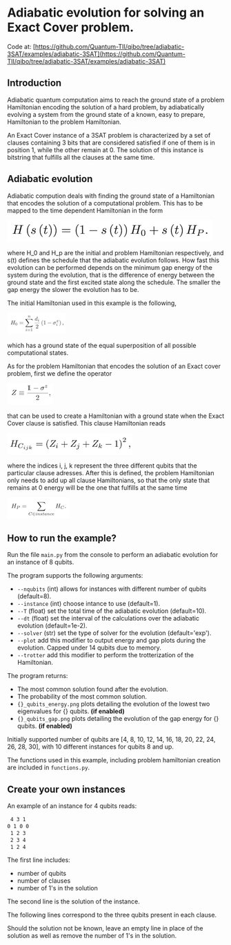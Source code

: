 # Adiabatic evolution for solving an Exact Cover problem.

Code at: [https://github.com/Quantum-TII/qibo/tree/adiabatic-3SAT/examples/adiabatic-3SAT](https://github.com/Quantum-TII/qibo/tree/adiabatic-3SAT/examples/adiabatic-3SAT)

## Introduction

Adiabatic quantum computation aims to reach the ground state of a problem Hamiltonian encoding the solution of a hard problem, by adiabatically evolving a system from the ground state of a known, easy to prepare, Hamiltonian to the problem Hamiltonian.

An Exact Cover instance of a 3SAT problem is characterized by a set of clauses containing 3 bits that are considered satisfied if one of them is in position 1, while the other remain at 0. The solution of this instance is bitstring that fulfills all the clauses at the same time.

## Adiabatic evolution

Adiabatic compution deals with finding the ground state of a Hamiltonian that encodes the solution of a computational problem. This has to be mapped to the time dependent Hamiltonian in the form

![hamiltonian](images/H.png)

where H_0 and H_p are the initial and problem Hamiltonian respectively, and s(t) defines the schedule that the adiabatic evolution follows. How fast this evolution can be performed depends on the minimum gap energy of the system during the evolution, that is the difference of energy between the ground state and the first excited state along the schedule. The smaller the gap energy the slower the evolution has to be.

The initial Hamiltonian used in this example is the following, 

![initial-hamiltonian](images/h0.png)

which has a ground state of the equal superposition of all possible computational states.

As for the problem Hamiltonian that encodes the solution of an Exact cover problem, first we define the operator

![z-operator](images/z-matrix.png)

that can be used to create a Hamiltonian with a ground state when the Exact Cover clause is satisfied. This clause Hamiltonian reads

![clause-hamiltonian](images/hc.png)

where the indices i, j, k represent the three different qubits that the particular clause adresses. After this is defined, the problem Hamiltonian only needs to add up all clause Hamiltonians, so that the only state that remains at 0 energy will be the one that fulfills at the same time

![problem-hamiltonain](images/hp.png)


## How to run the example?

Run the file `main.py` from the console to perform an adiabatic evolution for an instance of 8 qubits.

The program supports the following arguments:

- `--nqubits` (int) allows for instances with different number of qubits (default=8).
- `--instance` (int) choose intance to use (default=1).
- `--T` (float) set the total time of the adiabatic evolution (default=10).
- `--dt` (float) set the interval of the calculations over the adiabatic evolution (default=1e-2).
- `--solver` (str) set the type of solver for the evolution (default='exp').
- `--plot` add this modifier to output energy and gap plots during the evolution. Capped under 14 qubits due to memory.
- `--trotter` add this modifier to perform the trotterization of the Hamiltonian.

The program returns:

- The most common solution found after the evolution.
- The probability of the most common solution.
- `{}_qubits_energy.png` plots detailing the evolution of the lowest two eigenvalues for {} qubits. **(if enabled)**
- `{}_qubits_gap.png` plots detailing the evolution of the gap energy for {} qubits. **(if enabled)**

Initially supported number of qubits are [4, 8, 10, 12, 14, 16, 18, 20, 22, 24, 26, 28, 30], with 10 different instances for qubits 8 and up.

The functions used in this example, including problem hamiltonian creation are included in `functions.py`.

## Create your own instances

An example of an instance for 4 qubits reads:

```text
 4 3 1
0 1 0 0
 1 2 3
 2 3 4
 1 2 4
```

The first line includes:
- number of qubits
- number of clauses
- number of 1's in the solution

The second line is the solution of the instance.

The following lines correspond to the three qubits present in each clause.

Should the solution not be known, leave an empty line in place of the solution as well as remove the number of 1's in the solution.

